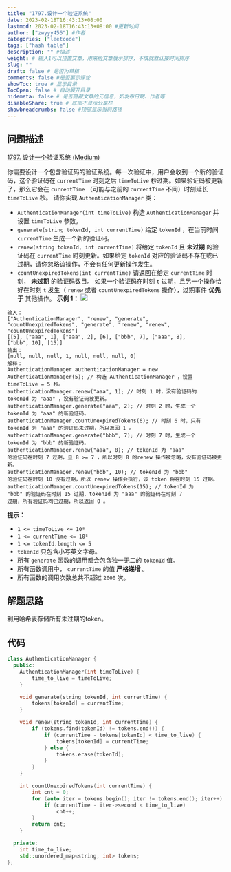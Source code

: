 ```yaml
---
title: "1797.设计一个验证系统"
date: 2023-02-18T16:43:13+08:00
lastmod: 2023-02-18T16:43:13+08:00 #更新时间
author: ["zwyyy456"] #作者
categories: ["leetcode"]
tags: ["hash table"]
description: "" #描述
weight: # 输入1可以顶置文章，用来给文章展示排序，不填就默认按时间排序
slug: ""
draft: false # 是否为草稿
comments: false #是否展示评论
showToc: true # 显示目录
TocOpen: false # 自动展开目录
hidemeta: false # 是否隐藏文章的元信息，如发布日期、作者等
disableShare: true # 底部不显示分享栏
showbreadcrumbs: false #顶部显示当前路径
---
```

## 问题描述
[1797. 设计一个验证系统 (Medium)](https://leetcode.cn/problems/design-authentication-manager/)

你需要设计一个包含验证码的验证系统。每一次验证中，用户会收到一个新的验证码，这个验证码在 `currentTime`
时刻之后 `timeToLive` 秒过期。如果验证码被更新了，那么它会在 `currentTime` （可能与之前的
`currentTime` 不同）时刻延长 `timeToLive` 秒。
请你实现 `AuthenticationManager` 类：
- `AuthenticationManager(int timeToLive)` 构造
`AuthenticationManager` 并设置 `timeToLive` 参数。
- `generate(string tokenId, int currentTime)` 给定 `tokenId`
，在当前时间 `currentTime` 生成一个新的验证码。
- `renew(string tokenId, int currentTime)` 将给定 `tokenId` 且
**未过期** 的验证码在 `currentTime` 时刻更新。如果给定 `tokenId`
对应的验证码不存在或已过期，请你忽略该操作，不会有任何更新操作发生。
- `countUnexpiredTokens(int currentTime)` 请返回在给定
`currentTime` 时刻， **未过期** 的验证码数目。
如果一个验证码在时刻 `t` 过期，且另一个操作恰好在时刻 `t` 发生（ `renew` 或者
`countUnexpiredTokens` 操作），过期事件 **优先于** 其他操作。
**示例 1：**
![](https://pic-upyun.zwyyy456.tech/smms/2023-12-26-065418.png)
```
输入：
["AuthenticationManager", "renew", "generate",
"countUnexpiredTokens", "generate", "renew", "renew",
"countUnexpiredTokens"]
[[5], ["aaa", 1], ["aaa", 2], [6], ["bbb", 7], ["aaa", 8],
["bbb", 10], [15]]
输出：
[null, null, null, 1, null, null, null, 0]
解释：
AuthenticationManager authenticationManager = new
AuthenticationManager(5); // 构造 AuthenticationManager ，设置
timeToLive = 5 秒。
authenticationManager.renew("aaa", 1); // 时刻 1 时，没有验证码的
tokenId 为 "aaa" ，没有验证码被更新。
authenticationManager.generate("aaa", 2); // 时刻 2 时，生成一个
tokenId 为 "aaa" 的新验证码。
authenticationManager.countUnexpiredTokens(6); // 时刻 6 时，只有
tokenId 为 "aaa" 的验证码未过期，所以返回 1 。
authenticationManager.generate("bbb", 7); // 时刻 7 时，生成一个
tokenId 为 "bbb" 的新验证码。
authenticationManager.renew("aaa", 8); // tokenId 为 "aaa"
的验证码在时刻 7 过期，且 8 >= 7 ，所以时刻 8 的renew 操作被忽略，没有验证码被更新。
authenticationManager.renew("bbb", 10); // tokenId 为 "bbb"
的验证码在时刻 10 没有过期，所以 renew 操作会执行，该 token 将在时刻 15 过期。
authenticationManager.countUnexpiredTokens(15); // tokenId 为
"bbb" 的验证码在时刻 15 过期，tokenId 为 "aaa" 的验证码在时刻 7
过期，所有验证码均已过期，所以返回 0 。
```
**提示：**
- `1 <= timeToLive <= 10⁸`
- `1 <= currentTime <= 10⁸`
- `1 <= tokenId.length <= 5`
- `tokenId` 只包含小写英文字母。
- 所有 `generate` 函数的调用都会包含独一无二的 `tokenId` 值。
- 所有函数调用中， `currentTime` 的值 **严格递增** 。
- 所有函数的调用次数总共不超过 `2000` 次。

## 解题思路
利用哈希表存储所有未过期的token。

## 代码
```cpp
class AuthenticationManager {
  public:
    AuthenticationManager(int timeToLive) {
        time_to_live = timeToLive;
    }

    void generate(string tokenId, int currentTime) {
        tokens[tokenId] = currentTime;
    }

    void renew(string tokenId, int currentTime) {
        if (tokens.find(tokenId) != tokens.end()) {
            if (currentTime - tokens[tokenId] < time_to_live) {
                tokens[tokenId] = currentTime;
            } else {
                tokens.erase(tokenId);
            }
        }
    }

    int countUnexpiredTokens(int currentTime) {
        int cnt = 0;
        for (auto iter = tokens.begin(); iter != tokens.end(); iter++) {
            if (currentTime - iter->second < time_to_live)
                cnt++;
        }
        return cnt;
    }

  private:
    int time_to_live;
    std::unordered_map<string, int> tokens;
};
```